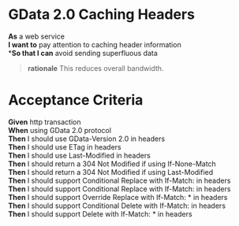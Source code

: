 GData 2.0 Caching Headers
=========================

**As**	a web service<br/>
**I want to**	pay attention to caching header information<br/>
***So that I can** avoid sending superfluous data<br/>
		
> **rationale** This reduces overall bandwidth.
	
Acceptance Criteria
===================

**Given**	http transaction<br/>
**When**	using GData 2.0 protocol <br/>
**Then**  	I should use GData-Version 2.0 in headers<br/>
**Then**  	I should use ETag in headers<br/>
**Then**  	I should use Last-Modified in headers<br/>
**Then**  	I should return a 304 Not Modified if using If-None-Match<br/>
**Then**  	I should return a 304 Not Modified if using Last-Modified<br/>
**Then**  	I should support Conditional Replace with If-Match: in headers<br/>
**Then**  	I should support Conditional Replace with If-Match: in headers<br/>
**Then**  	I should support Override Replace with If-Match: * in headers<br/>
**Then**  	I should support Conditional Delete with If-Match: in headers<br/>
**Then**  	I should support Delete with If-Match: * in headers<br/>